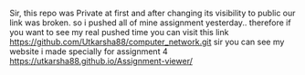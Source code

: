 Sir, this repo was Private at first and after changing its visibility to public our link was broken. so i pushed all of mine assignment yesterday..
therefore if you want to see my real pushed time you can visit this link https://github.com/Utkarsha88/computer_network.git
sir you can see my website i made specially for assignment 4  https://utkarsha88.github.io/Assignment-viewer/
